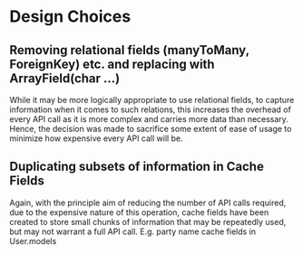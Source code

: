 # Design Choices

## Removing relational fields (manyToMany, ForeignKey) etc. and replacing with ArrayField(char ...)
While it may be more logically appropriate to use relational fields, to capture information
when it comes to such relations, this increases the overhead of every API call as it is more complex
and carries more data than necessary. Hence, the decision was made to sacrifice some extent of ease
of usage to minimize how expensive every API call will be. 

## Duplicating subsets of information in Cache Fields
Again, with the principle aim of reducing the number of API calls required, due to the expensive
nature of this operation, cache fields have been created to store small chunks of information that
may be repeatedly used, but may not warrant a full API call.
E.g. party name cache fields in User.models